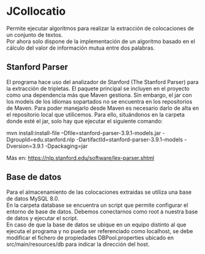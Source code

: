 # JCollocatio
Permite ejecutar algoritmos para realizar la extracción de colocaciones de un conjunto de textos.  
Por ahora solo dispone de la implementación de un algoritmo basado en el cálculo del valor de información mutua entre dos palabras.


## Stanford Parser
El programa hace uso del analizador de Stanford (The Stanford Parser) para la extracción de tripletas. El paquete principal se incluyen en el proyecto como una dependencia más que Maven gestiona. Sin embargo, el jar con los models de los idiomas sopartados no se encuentra en los repositorios de Maven. Para poder manejarlo desde Maven es necesario darlo de alta en el repositorio local que utilicemos. Para ello, situándonos en la carpeta donde esté el jar, solo hay que ejecutar el siguiente comando:

mvn install:install-file –Dfile=stanford-parser-3.9.1-models.jar -DgroupId=edu.stanford.nlp -DartifactId=stanford-parser-3.9.1-models -Dversion=3.9.1 -Dpackaging=jar

Más en: https://nlp.stanford.edu/software/lex-parser.shtml


## Base de datos
Para el almacenamiento de las colocaciones extraidas se utiliza una base de datos MySQL 8.0.  
En la carpeta database se encuentra un script que permite configurar el entorno de base de datos. Debemos conectarnos como root a nuestra base de datos y ejecutar el script.  
En caso de que la base de datos se ubique en un equipo distinto al que ejecuta el programa y no pueda ser referenciado como localhost, se debe modificar el fichero de propiedades DBPool.properties ubicado en src/main/resources/db para indicar la dirección del host. 
